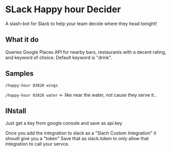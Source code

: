 # SLack Happy hour Decider
A slash-bot for Slack to help your team decide where they head tonight!

## What it do
Queries Google Places API for nearby bars, restaurants with a decent rating, and keyword of choice. Default keyword is "drink".

## Samples
`/happy-hour 03820 wings`

`/happy-hour 03820 water` <- like near the water, not cause they serve it..


## INstall
Just get a key from google console and save as api.key

Once you add the integration to slack as a "Slach Custom Integration" it shoudl give you a "token" Save that as slack.token to only allow that integration to call your servce.
